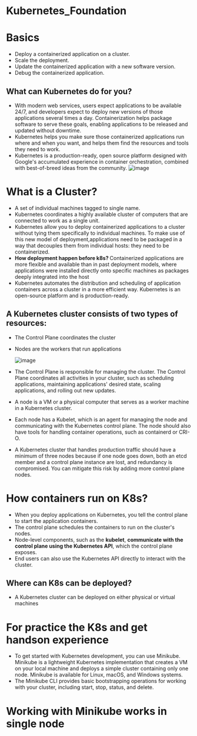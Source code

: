 # Kubernetes_Foundation
# Basics
- Deploy a containerized application on a cluster.
- Scale the deployment.
- Update the containerized application with a new software version.
- Debug the containerized application.

## What can Kubernetes do for you?
- With modern web services, users expect applications to be available 24/7, and developers expect to deploy new versions of those applications several times a day. Containerization helps package software to serve these goals, enabling applications to be released and updated without downtime.
- Kubernetes helps you make sure those containerized applications run where and when you want, and helps them find the resources and tools they need to work.
- Kubernetes is a production-ready, open source platform designed with Google's accumulated experience in container orchestration, combined with best-of-breed ideas from the community.
  ![image](https://github.com/user-attachments/assets/b3536cfc-d59a-4392-9981-09eff4705427)
# What is a Cluster?
- A set of individual machines tagged to single name.
- Kubernetes coordinates a highly available cluster of computers that are connected to work as a single unit.
- Kubernetes allow you to deploy containerized applications to a cluster without tying them specifically to individual machines. To make use of this new model of deployment,applications need to be packaged in a way that decouples them from individual hosts: they need to be containerized.
- <b> How deployment happen before k8s? </b> Containerized applications are more flexible and available than in past deployment models, where applications were installed directly onto specific machines as packages deeply integrated into the host
-  Kubernetes automates the distribution and scheduling of application containers across a cluster in a more efficient way. Kubernetes is an open-source platform and is production-ready.

## A Kubernetes cluster consists of two types of resources:
- The Control Plane coordinates the cluster
- Nodes are the workers that run applications

  ![image](https://github.com/user-attachments/assets/4be623e4-f8d0-4cf7-8c59-23e181d2b78f)
- The Control Plane is responsible for managing the cluster. The Control Plane coordinates all activities in your cluster, such as scheduling applications, maintaining applications' desired state, scaling applications, and rolling out new updates.
- A node is a VM or a physical computer that serves as a worker machine in a Kubernetes cluster.
- Each node has a Kubelet, which is an agent for managing the node and communicating with the Kubernetes control plane. The node should also have tools for handling container operations, such as containerd or CRI-O.
-  A Kubernetes cluster that handles production traffic should have a minimum of three nodes because if one node goes down, both an etcd member and a control plane instance are lost, and redundancy is compromised. You can mitigate this risk by adding more control plane nodes.

# How containers run on K8s?
- When you deploy applications on Kubernetes, you tell the control plane to start the application containers.
- The control plane schedules the containers to run on the cluster's nodes.
- Node-level components, such as the **kubelet**, **communicate with the control plane using the Kubernetes API**, which the control plane exposes.
- End users can also use the Kubernetes API directly to interact with the cluster.
## Where can K8s can be deployed?
- A Kubernetes cluster can be deployed on either physical or virtual machines
# For practice the K8s and get handson experience
- To get started with Kubernetes development, you can use Minikube. Minikube is a lightweight Kubernetes implementation that creates a VM on your local machine and deploys a simple cluster containing only one node. Minikube is available for Linux, macOS, and Windows systems.
- The Minikube CLI provides basic bootstrapping operations for working with your cluster, including start, stop, status, and delete.

# Working with Minikube works in single node


